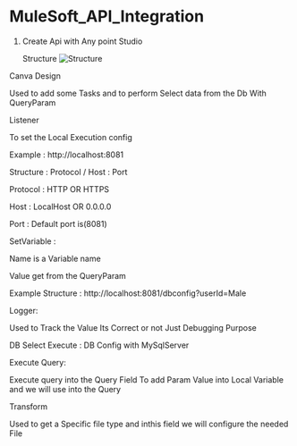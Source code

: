 # MuleSoft_API_Integration


1. Create Api with Any point Studio

      Structure
![Structure](https://user-images.githubusercontent.com/82278181/235137960-1ad1b14b-4e9b-4def-afbd-b728f39fdd28.png)




Canva Design




Used to add some Tasks and to perform Select data from the Db
With QueryParam









Listener 




To set the Local Execution config


Example : http://localhost:8081


Structure : Protocol / Host : Port


Protocol : HTTP OR HTTPS


Host : LocalHost OR 0.0.0.0


Port : Default port is(8081)









SetVariable : 



Name is a Variable name 


Value get from the QueryParam


Example Structure : http://localhost:8081/dbconfig?userId=Male




Logger:




Used to Track the Value Its Correct or not
Just Debugging Purpose






DB Select Execute : 
DB Config with MySqlServer



Execute Query:




Execute query into the Query Field
To add Param Value into Local Variable and we will use into the Query

Transform 


Used to get a Specific file type and inthis field we will configure the needed File
